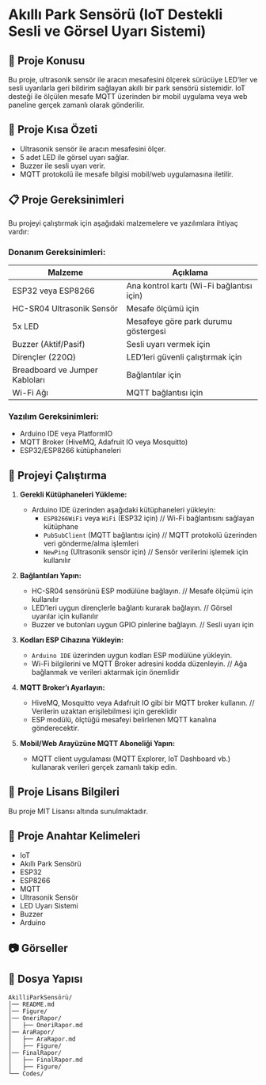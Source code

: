# Akıllı Park Sensörü (IoT Destekli Sesli ve Görsel Uyarı Sistemi)

## 📌 Proje Konusu
Bu proje, ultrasonik sensör ile aracın mesafesini ölçerek sürücüye LED’ler ve sesli uyarılarla geri bildirim sağlayan akıllı bir park sensörü sistemidir. IoT desteği ile ölçülen mesafe MQTT üzerinden bir mobil uygulama veya web paneline gerçek zamanlı olarak gönderilir.

## 📡 Proje Kısa Özeti
- Ultrasonik sensör ile aracın mesafesini ölçer.
- 5 adet LED ile görsel uyarı sağlar.
- Buzzer ile sesli uyarı verir.
- MQTT protokolü ile mesafe bilgisi mobil/web uygulamasına iletilir.

## 📋 Proje Gereksinimleri
Bu projeyi çalıştırmak için aşağıdaki malzemelere ve yazılımlara ihtiyaç vardır:

### **Donanım Gereksinimleri:**
| Malzeme | Açıklama |
|---------|---------|
| ESP32 veya ESP8266 | Ana kontrol kartı (Wi-Fi bağlantısı için) |
| HC-SR04 Ultrasonik Sensör | Mesafe ölçümü için |
| 5x LED  | Mesafeye göre park durumu göstergesi |
| Buzzer (Aktif/Pasif) | Sesli uyarı vermek için |
| Dirençler (220Ω) | LED’leri güvenli çalıştırmak için |
| Breadboard ve Jumper Kabloları | Bağlantılar için |
| Wi-Fi Ağı | MQTT bağlantısı için |

### **Yazılım Gereksinimleri:**
- Arduino IDE veya PlatformIO
- MQTT Broker (HiveMQ, Adafruit IO veya Mosquitto)
- ESP32/ESP8266 kütüphaneleri

## 🚀 Projeyi Çalıştırma
1. **Gerekli Kütüphaneleri Yükleme:**
   - Arduino IDE üzerinden aşağıdaki kütüphaneleri yükleyin:
     - `ESP8266WiFi` veya `WiFi` (ESP32 için) // Wi-Fi bağlantısını sağlayan kütüphane
     - `PubSubClient` (MQTT bağlantısı için) // MQTT protokolü üzerinden veri gönderme/alma işlemleri
     - `NewPing` (Ultrasonik sensör için) // Sensör verilerini işlemek için kullanılır

2. **Bağlantıları Yapın:**
   - HC-SR04 sensörünü ESP modülüne bağlayın. // Mesafe ölçümü için kullanılır
   - LED’leri uygun dirençlerle bağlantı kurarak bağlayın. // Görsel uyarılar için kullanılır
   - Buzzer ve butonları uygun GPIO pinlerine bağlayın. // Sesli uyarı için

3. **Kodları ESP Cihazına Yükleyin:**
   - `Arduino IDE` üzerinden uygun kodları ESP modülüne yükleyin.
   - Wi-Fi bilgilerini ve MQTT Broker adresini kodda düzenleyin. // Ağa bağlanmak ve verileri aktarmak için önemlidir

4. **MQTT Broker’ı Ayarlayın:**
   - HiveMQ, Mosquitto veya Adafruit IO gibi bir MQTT broker kullanın. // Verilerin uzaktan erişilebilmesi için gereklidir
   - ESP modülü, ölçtüğü mesafeyi belirlenen MQTT kanalına gönderecektir.

5. **Mobil/Web Arayüzüne MQTT Aboneliği Yapın:**
   - MQTT client uygulaması (MQTT Explorer, IoT Dashboard vb.) kullanarak verileri gerçek zamanlı takip edin.

## 📜 Proje Lisans Bilgileri
Bu proje MIT Lisansı altında sunulmaktadır. 

## 🔑 Proje Anahtar Kelimeleri
- IoT
- Akıllı Park Sensörü
- ESP32
- ESP8266
- MQTT
- Ultrasonik Sensör
- LED Uyarı Sistemi
- Buzzer
- Arduino

## 📷 Görseller


## 📁 Dosya Yapısı
```
AkilliParkSensörü/
│── README.md
│── Figure/
│── OneriRapor/
│   ├── OneriRapor.md
│── AraRapor/
│   ├── AraRapor.md
│   ├── Figure/
│── FinalRapor/
│   ├── FinalRapor.md
│   ├── Figure/
└── Codes/
```
